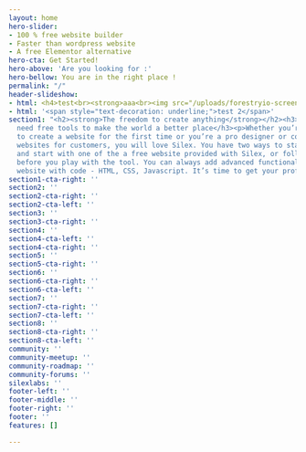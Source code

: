 ```yaml
---
layout: home
hero-slider:
- 100 % free website builder
- Faster than wordpress website
- A free Elementor alternative
hero-cta: Get Started!
hero-above: 'Are you looking for :'
hero-bellow: You are in the right place !
permalink: "/"
header-slideshow:
- html: <h4>test<br><strong>aaa<br><img src="/uploads/forestryio-screenshot.jpg"></strong></h4>
- html: '<span style="text-decoration: underline;">test 2</span>'
section1: "<h2><strong>The freedom to create anything</strong></h2><h3>Free minds
  need free tools to make the world a better place</h3><p>Whether you’re a maker about
  to create a website for the first time or you’re a pro designer or coder making
  websites for customers, you will love Silex. You have two ways to start: open Silex
  and start with one of the a free website provided with Silex, or follow a tutorial
  before you play with the tool. You can always add advanced functionality to your
  website with code - HTML, CSS, Javascript. It’s time to get your professional website.</p>"
section1-cta-right: ''
section2: ''
section2-cta-right: ''
section2-cta-left: ''
section3: ''
section3-cta-right: ''
section4: ''
section4-cta-left: ''
section4-cta-right: ''
section5: ''
section5-cta-right: ''
section6: ''
section6-cta-right: ''
section6-cta-left: ''
section7: ''
section7-cta-right: ''
section7-cta-left: ''
section8: ''
section8-cta-right: ''
section8-cta-left: ''
community: ''
community-meetup: ''
community-roadmap: ''
community-forums: ''
silexlabs: ''
footer-left: ''
footer-middle: ''
footer-right: ''
footer: ''
features: []

---
```

